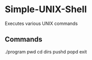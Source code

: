 # Simple-UNIX-Shell
Executes various UNIX commands

## Commands

  ./program
  pwd
  cd 
  dirs
  pushd
  popd
  exit

